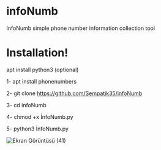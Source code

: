 # infoNumb
InfoNumb simple phone number information collection tool

# Installation!

apt install python3 (optional)

1- apt install phonenumbers

2- git clone https://github.com/Sempatik35/infoNumb

3- cd infoNumb

4- chmod +x İnfoNumb.py

5- python3 İnfoNumb.py


![Ekran Görüntüsü (41)](https://user-images.githubusercontent.com/86168164/166287282-e9b82829-007b-44ab-bf44-e7a66094fe3c.jpg)
